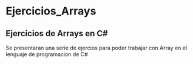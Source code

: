 # Ejercicios_Arrays
Ejercicios de Arrays en C# 
---------------------------
Se presentaran una serie de ejercios para poder trabajar con Array en el lenguaje de programacion de C#
